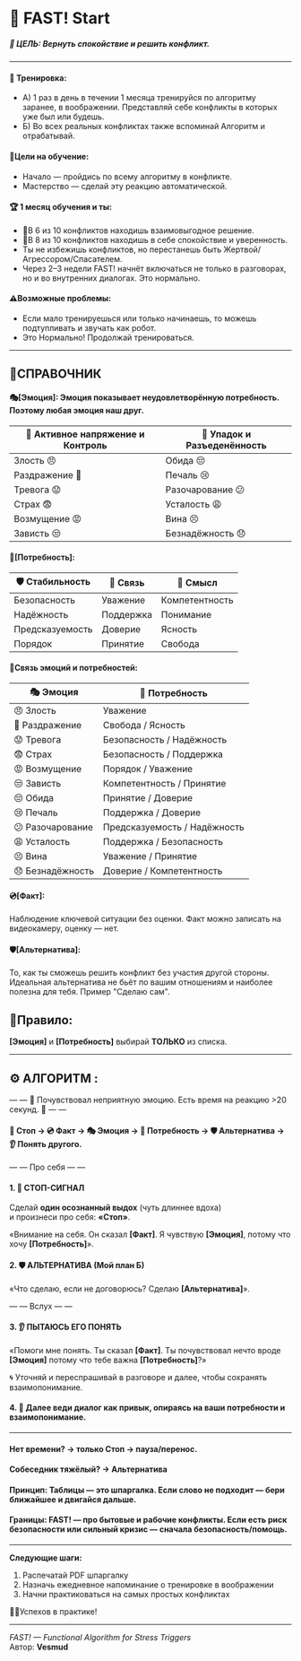 # 🌱 FAST! Start

##### 🎯 ЦЕЛЬ: Вернуть спокойствие и решить конфликт.

---
#### 🏓 Тренировка: 
- А) 1 раз в день в течении 1 месяца тренируйся по алгоритму заранее, в воображении. Представляй себе конфликты в которых уже был или будешь.
- Б) Во всех реальных конфликтах также вспоминай Алгоритм и отрабатывай.

#### 🧩Цели на обучение: 
- Начало — пройдись по всему алгоритму в конфликте.
- Мастерство — сделай эту реакцию автоматической.

#### 🏆 1 месяц обучения и ты:
- 🤝В 6 из 10 конфликтов находишь взаимовыгодное решение.
- 💚В 8 из 10 конфликтов находишь в себе спокойствие и уверенность.
- Ты не избежишь конфликтов, но перестанешь быть Жертвой/Агрессором/Спасателем.
- Через 2–3 недели FAST! начнёт включаться не только в разговорах, но и во внутренних диалогах. Это нормально.

#### ⚠️Возможные проблемы:
- Если мало тренируешься или только начинаешь, то можешь подтупливать и звучать как робот.
- Это Нормально! Продолжай тренироваться.
---
## 📑СПРАВОЧНИК 
#### 🎭[Эмоция]: Эмоция показывает неудовлетворённую потребность. Поэтому любая эмоция наш друг.
| 🔴 Активное напряжение и Контроль | 💙 Упадок и Разъеденённость |
|-------------------------|----------------------|
| Злость 😠              | Обида 😔            |
| Раздражение 😤         | Печаль 😢           |
| Тревога 😟             | Разочарование 😕    |
| Страх 😨               | Усталость 😩        |
| Возмущение 😡          | Вина 😣             |
| Зависть 😒             | Безнадёжность 😞    |
#### 🌷[Потребность]:
| 🛡 Стабильность | 💬 Связь | 🌱 Смысл |
|-----------------|----------|-------------|
| Безопасность    | Уважение | Компетентность |
| Надёжность      | Поддержка | Понимание |
| Предсказуемость | Доверие  | Ясность |
| Порядок         | Принятие | Свобода |
#### 🔗Связь эмоций и потребностей:
| 🎭 Эмоция | 🌷 Потребность |
|-----------|----------------|
| 😠 Злость | Уважение |
| 😤 Раздражение | Свобода / Ясность |
| 😟 Тревога | Безопасность / Надёжность |
| 😨 Страх | Безопасность / Поддержка |
| 😡 Возмущение | Порядок / Уважение |
| 😒 Зависть | Компетентность / Принятие |
| 😔 Обида | Принятие / Доверие |
| 😢 Печаль | Поддержка / Доверие |
| 😕 Разочарование | Предсказуемость / Надёжность |
| 😩 Усталость | Поддержка / Безопасность |
| 😣 Вина | Уважение / Принятие |
| 😞 Безнадёжность | Доверие / Компетентность |


#### 💿[Факт]: 
Наблюдение ключевой ситуации без оценки. Факт можно записать на видеокамеру, оценку — нет.
#### 🛡️[Альтернатива]: 
То, как ты сможешь решить конфликт без участия другой стороны.
Идеальная альтернатива не бьёт по вашим отношениям и наиболее полезна для тебя.
Пример "Сделаю сам".

## 📜Правило: 
**[Эмоция]** и **[Потребность]** выбирай **ТОЛЬКО** из списка.

---
## ⚙️ АЛГОРИТМ : 

— — 🚨 Почувствовал неприятную эмоцию. Есть время на реакцию >20 секунд. 🚨 — —

#### **🛑 Стоп → 💿 Факт → 🎭 Эмоция → 🌷 Потребность → 🛡️ Альтернатива → 👂 Понять другого.**

— — Про себя — —

#### 1. 🛑 СТОП-СИГНАЛ

   Сделай **один осознанный выдох** (чуть длиннее вдоха)  
и произнеси про себя: **«Стоп»**.

   «Внимание на себя. Он сказал **[Факт]**. Я чувствую **[Эмоция]**, потому что хочу **[Потребность]**».
#### 2. 🛡️ АЛЬТЕРНАТИВА (Мой план Б)
   
   «Что сделаю, если не договорюсь? Сделаю **[Альтернатива]**».
   
— — Вслух — —

#### 3. 👂 ПЫТАЮСЬ ЕГО ПОНЯТЬ

«Помоги мне понять. Ты сказал **[Факт]**. Ты почувствовал нечто вроде **[Эмоция]** потому что тебе важна **[Потребность]**?»

🌀 Уточняй и переспрашивай в разговоре и далее, чтобы сохранять взаимопонимание.

#### 4. 💬 Далее веди диалог как привык, опираясь на ваши потребности и взаимопонимание.

---
#### Нет времени? → только Стоп → пауза/перенос.
#### Собеседник тяжёлый? → Альтернатива
#### Принцип: Таблицы — это шпаргалка. Если слово не подходит — бери ближайшее и двигайся дальше.
#### Границы: FAST! — про бытовые и рабочие конфликты. Если есть риск безопасности или сильный кризис — сначала безопасность/помощь.

---
**Следующие шаги:** 
1. Распечатай PDF шпаргалку
2. Назначь ежедневное напоминание о тренировке в воображении
3. Начни практиковаться на самых простых конфликтах
   
👨‍🔧Успехов в практике! 

---
_FAST! — Functional Algorithm for Stress Triggers_  
Автор: **Vesmud**
